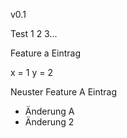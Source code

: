 v0.1


Test 1 2 3...

Feature a Eintrag

x = 1
y = 2


Neuster Feature A Eintrag
- Änderung A
- Änderung 2